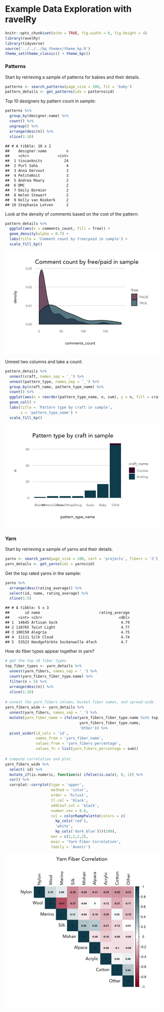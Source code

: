 Example Data Exploration with ravelRy
================

``` r
knitr::opts_chunk$set(echo = TRUE, fig.width = 6, fig.height = 4)
library(ravelRy)
library(tidyverse)
source('../../../kp_themes/theme_kp.R')
theme_set(theme_classic() + theme_kp())
```

### Patterns

Start by retrieving a sample of patterns for babies and their details.

``` r
patterns <- search_patterns(page_size = 100, fit = 'baby')
pattern_details <- get_patterns(ids = patterns$id)
```

Top 10 designers by pattern count in sample:

``` r
patterns %>%
  group_by(designer.name) %>%
  count() %>%
  ungroup() %>%
  arrange(desc(n)) %>%
  slice(1:10)
```

    ## # A tibble: 10 x 2
    ##    designer.name         n
    ##    <chr>             <int>
    ##  1 tincanknits          24
    ##  2 Purl Soho             4
    ##  3 Anna Dervout          3
    ##  4 PetiteKnit            3
    ##  5 Andrea Mowry          2
    ##  6 DMC                   2
    ##  7 Emily Dormier         2
    ##  8 Helen Stewart         2
    ##  9 Kelly van Niekerk     2
    ## 10 Stephanie Lotven      2

Look at the density of comments based on the cost of the pattern:

``` r
pattern_details %>%
  ggplot(aes(x = comments_count, fill = free)) +
  geom_density(alpha = 0.7) +
  labs(title = 'Comment count by free/paid in sample') +
  scale_fill_kp()
```

![](example_eda_files/figure-gfm/unnamed-chunk-3-1.png)<!-- -->

Unnest two columns and take a count:

``` r
pattern_details %>%
  unnest(craft, names_sep = '_') %>% 
  unnest(pattern_type, names_sep = '_') %>% 
  group_by(craft_name, pattern_type_name) %>%
  count() %>%
  ggplot(aes(x = reorder(pattern_type_name, n, sum), y = n, fill = craft_name)) +
  geom_col() +
  labs(title = 'Pattern type by craft in sample',
       x = 'pattern_type_name') +
  scale_fill_kp()
```

![](example_eda_files/figure-gfm/unnamed-chunk-4-1.png)<!-- -->

### Yarn

Start by retrieving a sample of yarns and their details.

``` r
yarns <- search_yarn(page_size = 100, sort = 'projects', fiberc = '2')
yarn_details <- get_yarns(ids = yarns$id)
```

Get the top rated yarns in the sample:

``` r
yarns %>%
  arrange(desc(rating_average)) %>%
  select(id, name, rating_average) %>%
  slice(1:5)
```

    ## # A tibble: 5 x 3
    ##       id name                           rating_average
    ##    <int> <chr>                                   <dbl>
    ## 1  14645 Artisan Sock                             4.79
    ## 2 118765 Twist Light                              4.77
    ## 3 100150 Alegría                                  4.75
    ## 4  11111 Silk Cloud                               4.74
    ## 5  53523 Handgefärbte Sockenwolle 4fach           4.7

How do fiber types appear together in yarn?

``` r
# get the top 10 fiber types 
top_fiber_types <- yarn_details %>%
  unnest(yarn_fibers, names_sep = '_') %>%
  count(yarn_fibers_fiber_type.name) %>%
  filter(n > 5) %>%
  arrange(desc(n)) %>%
  slice(1:10)

# unnest the yarn_fibers column, bucket fiber names, and spread wide
yarn_fibers_wide <- yarn_details %>% 
  unnest(yarn_fibers, names_sep = '_') %>%
  mutate(yarn_fiber_name = ifelse(yarn_fibers_fiber_type.name %in% top_fiber_types$yarn_fibers_fiber_type.name,
                                  yarn_fibers_fiber_type.name,
                                  'Other')) %>%
  pivot_wider(id_cols = 'id', 
              names_from = 'yarn_fiber_name', 
              values_from = 'yarn_fibers_percentage', 
              values_fn = list(yarn_fibers_percentage = sum)) 

# compute correlation and plot
yarn_fibers_wide %>%
  select(-id) %>%
  mutate_if(is.numeric, function(x) ifelse(is.na(x), 0, 1)) %>%
  cor() %>%
  corrplot::corrplot(type = 'upper', 
                     method = 'color', 
                     order = 'hclust', 
                     tl.col = 'black', 
                     addCoef.col = 'black',
                     number.cex = 0.6,
                     col = colorRampPalette(colors = c(
                       kp_cols('red'), 
                       'white', 
                       kp_cols('dark_blue')))(200),
                     mar = c(2,2,2,2),
                     main = 'Yarn Fiber Correlation',
                     family = 'Avenir')
```

![](example_eda_files/figure-gfm/unnamed-chunk-7-1.png)<!-- -->
